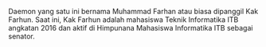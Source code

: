   Daemon yang satu ini bernama Muhammad Farhan atau biasa dipanggil Kak Farhun. Saat ini, Kak Farhun adalah mahasiswa Teknik Informatika ITB angkatan 2016 dan aktif di Himpunana Mahasiswa Informatika ITB sebagai senator.
